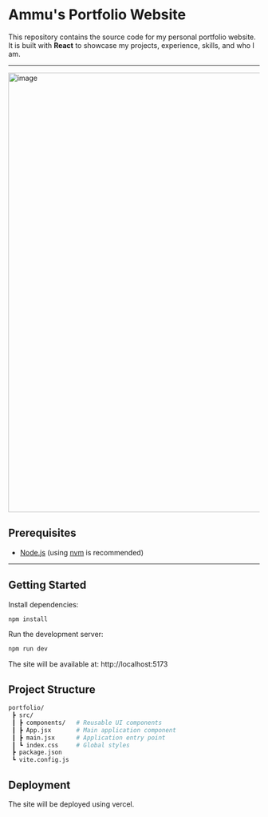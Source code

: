 # Ammu's Portfolio Website

This repository contains the source code for my personal portfolio website.  
It is built with **React** to showcase my projects, experience, skills, and who I am.

---

<img width="1214" height="879" alt="image" src="https://github.com/user-attachments/assets/158f9746-4820-459a-8037-0a4a04b77bae" />

## Prerequisites

- [Node.js](https://nodejs.org/) (using [nvm](https://github.com/nvm-sh/nvm) is recommended)

---

## Getting Started

Install dependencies:

```bash
npm install
```

Run the development server:

```bash
npm run dev
```

The site will be available at:
http://localhost:5173

## Project Structure
```bash
portfolio/
 ┣ src/
 ┃ ┣ components/   # Reusable UI components
 ┃ ┣ App.jsx       # Main application component
 ┃ ┣ main.jsx      # Application entry point
 ┃ ┗ index.css     # Global styles
 ┣ package.json
 ┗ vite.config.js
```

## Deployment
The site will be deployed using vercel.
